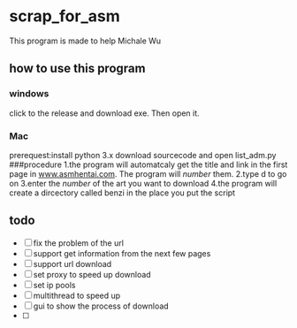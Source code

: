 # scrap_for_asm
This program is made to help Michale Wu
## how to use this program
### windows
click to the release and download exe. Then open it.
### Mac
prerequest:install python 3.x
download sourcecode and open list_adm.py
###procedure
1.the program will automatcaly get the title and link in the first page in www.asmhentai.com. The program will *number* them.
2.type d to go on
3.enter the *number* of the art you want to download
4.the program will create a dircectory called benzi in the place you put the script
## todo

-[ ] fix the problem of the url 
-[ ] support get information from the next few pages
-[ ] support url download
-[ ] set proxy to speed up download
-[ ] set ip pools
-[ ] multithread to speed up
-[ ] gui to show the process of download
-[ ] 
